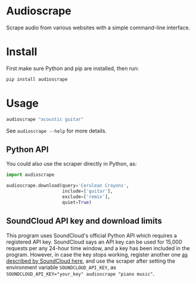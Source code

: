 # Audioscrape

Scrape audio from various websites with a simple command-line interface.

# Install

First make sure Python and pip are installed, then run:

```sh
pip install audioscrape
```

# Usage

```sh
audioscrape "acoustic guitar"
```

See `audioscrape --help` for more details.

## Python API
You could also use the scraper directly in Python, as:

```python
import audioscrape

audioscrape.download(query='Cerulean Crayons', 
                     include=['guitar'],
                     exclude=['remix'],
                     quiet=True)
```

## SoundCloud API key and download limits
This program uses SoundCloud's official Python API which requires a registered API key. SoundCloud says an API key can be used for 15,000 requests per any 24-hour time window, and a key has been included in the program. However, in case the key stops working, register another one [as described by SoundCloud here](https://github.com/soundcloud/soundcloud-python#basic-use), and use the scraper after setting the environment variable `SOUNDCLOUD_API_KEY`, as `SOUNDCLOUD_API_KEY="your_key" audioscrape "piano music"`.
